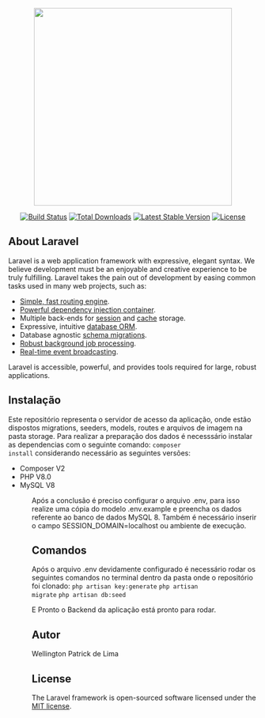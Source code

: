 <p align="center"><a href="https://laravel.com" target="_blank"><img src="https://raw.githubusercontent.com/laravel/art/master/logo-lockup/5%20SVG/2%20CMYK/1%20Full%20Color/laravel-logolockup-cmyk-red.svg" width="400"></a></p>

<p align="center">
<a href="https://travis-ci.org/laravel/framework"><img src="https://travis-ci.org/laravel/framework.svg" alt="Build Status"></a>
<a href="https://packagist.org/packages/laravel/framework"><img src="https://img.shields.io/packagist/dt/laravel/framework" alt="Total Downloads"></a>
<a href="https://packagist.org/packages/laravel/framework"><img src="https://img.shields.io/packagist/v/laravel/framework" alt="Latest Stable Version"></a>
<a href="https://packagist.org/packages/laravel/framework"><img src="https://img.shields.io/packagist/l/laravel/framework" alt="License"></a>
</p>

## About Laravel

Laravel is a web application framework with expressive, elegant syntax. We believe development must be an enjoyable and creative experience to be truly fulfilling. Laravel takes the pain out of development by easing common tasks used in many web projects, such as:

- [Simple, fast routing engine](https://laravel.com/docs/routing).
- [Powerful dependency injection container](https://laravel.com/docs/container).
- Multiple back-ends for [session](https://laravel.com/docs/session) and [cache](https://laravel.com/docs/cache) storage.
- Expressive, intuitive [database ORM](https://laravel.com/docs/eloquent).
- Database agnostic [schema migrations](https://laravel.com/docs/migrations).
- [Robust background job processing](https://laravel.com/docs/queues).
- [Real-time event broadcasting](https://laravel.com/docs/broadcasting).

Laravel is accessible, powerful, and provides tools required for large, robust applications.

## Instalação

Este repositório representa o servidor de acesso da aplicação, onde estão dispostos migrations, seeders, models, routes e arquivos de imagem na pasta storage.
Para realizar a preparação dos dados é necesssário instalar as dependencias com o seguinte comando:
<code>composer install</code>
considerando necessário as seguintes versões:
<ul>
    <li>Composer V2</li>
    <li>PHP V8.0</li>
    <li>MySQL V8</li>
<ul>
 Após a conclusão é preciso configurar o arquivo .env, para isso realize uma cópia do modelo .env.example e preencha os dados referente ao banco de dados MySQL 8. Também é necessário inserir o campo SESSION_DOMAIN=localhost ou ambiente de execução.

## Comandos

Após o arquivo .env devidamente configurado é necessário rodar os seguintes comandos no terminal dentro da pasta onde o repositório foi clonado:
<code>php artisan key:generate</code>
<code>php artisan migrate</code>
<code>php artisan db:seed</code>

E Pronto o Backend da aplicação está pronto para rodar.
## Autor

Wellington Patrick de Lima

## License

The Laravel framework is open-sourced software licensed under the [MIT license](https://opensource.org/licenses/MIT).

